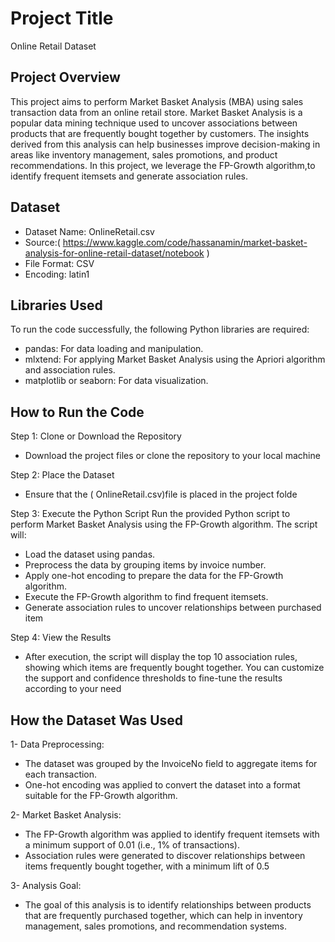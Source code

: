 # Project Title
Online Retail Dataset
## Project Overview
This project aims to perform Market Basket Analysis (MBA) using sales transaction data from an online retail store. Market Basket Analysis is a popular data mining technique used to uncover associations between products that are frequently bought together by customers. The insights derived from this analysis can help businesses improve decision-making in areas like inventory management, sales promotions, and product recommendations.
In this project, we leverage the FP-Growth algorithm,to identify frequent itemsets and generate association rules.
## Dataset 
 - Dataset Name: OnlineRetail.csv
 - Source:( https://www.kaggle.com/code/hassanamin/market-basket-analysis-for-online-retail-dataset/notebook )
 - File Format: CSV
 - Encoding: latin1
## Libraries Used
To run the code successfully, the following Python libraries are required:
 - pandas: For data loading and manipulation.
 - mlxtend: For applying Market Basket Analysis using the Apriori algorithm and association rules.
 - matplotlib or seaborn: For data visualization.
   
## How to Run the Code
Step 1: Clone or Download the Repository
 - Download the project files or clone the repository to your local machine

Step 2: Place the Dataset
 - Ensure that the ( OnlineRetail.csv)file is placed in the project folde

Step 3: Execute the Python Script
Run the provided Python script to perform Market Basket Analysis using the FP-Growth algorithm. The script will:
 - Load the dataset using pandas.
 - Preprocess the data by grouping items by invoice number.
 - Apply one-hot encoding to prepare the data for the FP-Growth algorithm.
 - Execute the FP-Growth algorithm to find frequent itemsets.
 - Generate association rules to uncover relationships between purchased item

Step 4: View the Results
 - After execution, the script will display the top 10 association rules, showing which items are frequently bought together. You can customize the support and confidence thresholds to fine-tune the results according to your need

## How the Dataset Was Used
1- Data Preprocessing:
 - The dataset was grouped by the InvoiceNo field to aggregate items for each transaction.
 - One-hot encoding was applied to convert the dataset into a format suitable for the FP-Growth algorithm.

2- Market Basket Analysis:
 - The FP-Growth algorithm was applied to identify frequent itemsets with a minimum support of 0.01 (i.e., 1% of transactions).
 - Association rules were generated to discover relationships between items frequently bought together, with a minimum lift of 0.5

3- Analysis Goal:
 - The goal of this analysis is to identify relationships between products that are frequently purchased together, which can help in inventory management, sales promotions, and recommendation systems.






